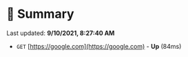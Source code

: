 # 📖 Summary
Last updated: **9/10/2021, 8:27:40 AM**

- `GET` [https://google.com](https://google.com) - **Up** (84ms)
